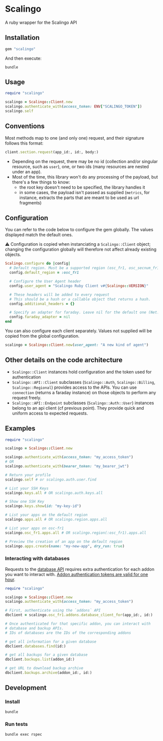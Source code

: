 # Scalingo

A ruby wrapper for the Scalingo API

## Installation

```ruby
gem "scalingo"
```

And then execute:

```
bundle
```

## Usage

```ruby
require "scalingo"

scalingo = Scalingo::Client.new
scalingo.authenticate_with(access_token: ENV["SCALINGO_TOKEN"])
scalingo.self
```

## Conventions

Most methods map to one (and only one) request, and their signature follows this format:

```ruby
client.section.request(app_id:, id:, body:)
```

* Depending on the request, there may be no id (collection and/or singular resource, such as `user`), one, or two ids (many resources are nested under an app).
* Most of the time, this library won't do any processing of the payload, but there's a few things to know:
  * the root key doesn't need to be specified, the library handles it
  * in some cases, the payload isn't passed as supplied (`metrics`, for instance, extracts the parts that are meant to be used as url fragments)

## Configuration

You can refer to the code below to configure the gem globally.
The values displayed match the default ones.

:warning: Configuration is copied when instanciating a `Scalingo::Client` object;
changing the configuration globally will therefore not affect already existing objects.

```ruby
Scalingo.configure do |config|
  # Default region. Must be a supported region (osc_fr1, osc_secnum_fr1)
  config.default_region = :osc_fr1

  # Configure the User Agent header
  config.user_agent = "Scalingo Ruby Client v#{Scalingo::VERSION}"

  # These headers will be added to every request
  # This should be a hash or a callable object that returns a hash.
  config.additional_headers = {}

  # Specify an adapter for faraday. Leave nil for the default one (Net::HTTP)
  config.faraday_adapter = nil
end
```

You can also configure each client separately.
Values not supplied will be copied from the global configuration.

```ruby
scalingo = Scalingo::Client.new(user_agent: "A new kind of agent")
```

## Other details on the code architecture

* `Scalingo::Client` instances hold configuration and the token used for authentication
* `Scalingo::API::Client` subclasses (`Scalingo::Auth`, `Scalingo::Billing`, `Scalingo::Regional`) provides access to the APIs.
You can use `connection` (returns a faraday instance) on those objects to perform any request freely.
* `Scalingo::API::Endpoint` subclasses (`Scalingo::Auth::User`) instances belong to an api client (cf previous point).
They provide quick and uniform access to expected requests.

## Examples

```ruby
require "scalingo"

scalingo = Scalingo::Client.new

scalingo.authenticate_with(access_token: "my_access_token")
# OR
scalingo.authenticate_with(bearer_token: "my_bearer_jwt")

# Return your profile
scalingo.self # or scalingo.auth.user.find

# List your SSH Keys
scalingo.keys.all # OR scalingo.auth.keys.all

# Show one SSH Key
scalingo.keys.show(id: "my-key-id")

# List your apps on the default region
scalingo.apps.all # OR scalingo.region.apps.all

# List your apps on osc-fr1
scalingo.osc_fr1.apps.all # OR scalingo.region(:osc_fr1).apps.all

# Preview the creation of an app on the default region
scalingo.apps.create(name: "my-new-app", dry_run: true)
```

### Interacting with databases

Requests to the [database API](https://developers.scalingo.com/databases/) requires
extra authentication for each addon you want to interact with. [Addon authentication
tokens are valid for one hour](https://developers.scalingo.com/addons#get-addon-token).

```ruby
require "scalingo"

scalingo = Scalingo::Client.new
scalingo.authenticate_with(access_token: "my_access_token")

# First, authenticate using the `addons` API
dbclient = scalingo.osc_fr1.addons.database_client_for(app_id:, id:)

# Once authenticated for that specific addon, you can interact with
# database and backup APIs.
# IDs of databases are the IDs of the corresponding addons

# get all information for a given database
dbclient.databases.find(id:)

# get all backups for a given database
dbclient.backups.list(addon_id:)

# get URL to download backup archive
dbclient.backups.archive(addon_id:, id:)

```

## Development

### Install

```bash
bundle
```

### Run tests

```bash
bundle exec rspec
```
